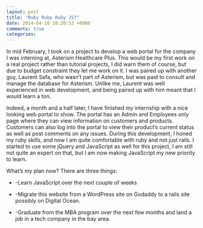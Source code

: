 ```yaml
---
layout: post
title: "Ruby Ruby Ruby JS?"
date: 2014-04-10 18:20:52 +0900
comments: true
categories: 
---
```


In mid February, I took on a project to develop a web portal for the company I was interning at, Asterism Healthcare Plus. This would be my first work on a real project rather than tutorial projects, I did warn them of course, but due to budget constraint they let me work on it. I was paired up with another guy, Laurent Safa, who wasn’t part of Asterism, but was paid to consult and manage the database for Asterism. Unlike me, Laurent was well experienced in web development, and being paired up with him meant that I would learn a ton.

<!--more--> 

Indeed, a month and a half later, I have finished my internship with a nice looking web portal to show. The portal has an Admin and Employees only page where they can view information on customers and products. Customers can also log into the portal to view their product’s current status as well as post comments on any issues. During this development, I honed my ruby skills, and now I am quite comfortable with ruby and not just rails. I started to use some jQuery and JavaScript as well for this project, I am still not quite an expert on that, but I am now making JavaScript my new priority to learn.  

What’s my plan now? There are three things:

* -Learn JavaScript over the next couple of weeks

* -Migrate this website from a WordPress site on Godaddy to a rails site possibly on Digital Ocean.

* -Graduate from the MBA program over the next few months and land a job in a tech company in the bay area.